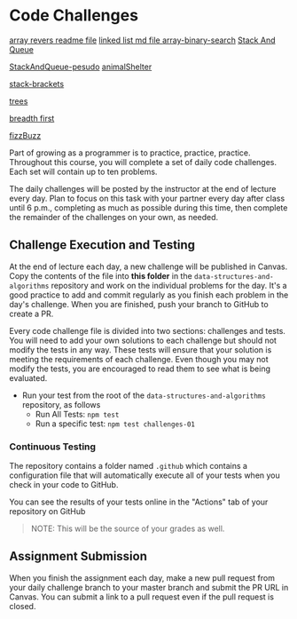 # Code Challenges

[array revers readme file](./javaScript/README.md)
[linked list md file ](./%20New-Implementation/LinkedList.md)
[array-binary-search](./javaScript/array-binary-search.md)
[Stack And Queue](../code-challenges//stack-and-queue/stack-and-queue.md)

[StackAndQueue-pesudo](./stack-queue-pseudo/Stack-Queue-pesudo.md)
[animalShelter](./stack-queue-animal-shelter/animalShelter.md)

[stack-brackets](./stack-queue-bracket/bracket.md)

[trees](../code-challenges/trees/trees.md)

[breadth first ](./trees/Breadth-first/breadth-first.md)

[fizzBuzz](./FizzBuzzTree/fizzBuzz.md)

Part of growing as a programmer is to practice, practice, practice. Throughout this course, you will complete a set of daily code challenges. Each set will contain up to ten problems.

The daily challenges will be posted by the instructor at the end of lecture every day. Plan to focus on this task with your partner every day after class until 6 p.m., completing as much as possible during this time, then complete the remainder of the challenges on your own, as needed.

## Challenge Execution and Testing

At the end of lecture each day, a new challenge will be published in Canvas. Copy the contents of the file into **this folder** in the `data-structures-and-algorithms` repository and work on the individual problems for the day. It's a good practice to add and commit regularly as you finish each problem in the day's challenge. When you are finished, push your branch to GitHub to create a PR.

Every code challenge file is divided into two sections: challenges and tests. You will need to add your own solutions to each challenge but should not modify the tests in any way. These tests will ensure that your solution is meeting the requirements of each challenge. Even though you may not modify the tests, you are encouraged to read them to see what is being evaluated.

- Run your test from the root of the `data-structures-and-algorithms` repository, as follows
  - Run All Tests: `npm test`
  - Run a specific test: `npm test challenges-01`

### Continuous Testing

The repository contains a folder named `.github` which contains a configuration file that will automatically execute all of your tests when you check in your code to GitHub.

You can see the results of your tests online in the "Actions" tab of your repository on GitHub

> NOTE: This will be the source of your grades as well.

## Assignment Submission

When you finish the assignment each day, make a new pull request from your daily challenge branch to your master branch and submit the PR URL in Canvas. You can submit a link to a pull request even if the pull request is closed.
